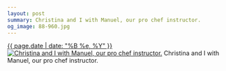 ```yaml
---
layout: post
summary: Christina and I with Manuel, our pro chef instructor.
og_image: 88-960.jpg
---
```


<p>
  <time><a href="/88">{{ page.date | date: "%B %e, %Y" }}</a></time>
  <a href="/88"><img src="{{ site.assets_url }}/88-480.jpg" srcset="{{ site.assets_url }}/88-960.jpg 960w, {{ site.assets_url }}/88-720.jpg 720w, {{ site.assets_url }}/88-480.jpg 480w, {{ site.assets_url }}/88-240.jpg 240w" sizes="(min-width: 700px) 50vw, calc(100vw - 2rem)" alt="Christina and I with Manuel, our pro chef instructor." /></a>
  <span>Christina and I with Manuel, our pro chef instructor.</span>
</p>

